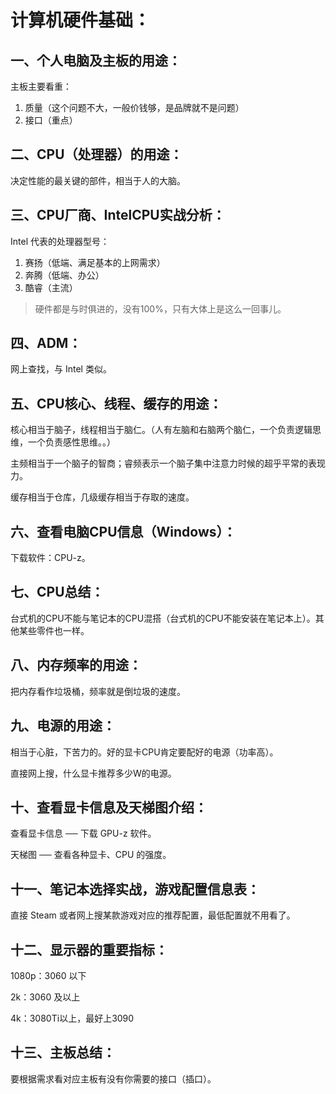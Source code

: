 # 计算机硬件基础：

## 一、个人电脑及主板的用途：

主板主要看重：

1. 质量（这个问题不大，一般价钱够，是品牌就不是问题）
2. 接口（重点）

## 二、CPU（处理器）的用途：

决定性能的最关键的部件，相当于人的大脑。

## 三、CPU厂商、IntelCPU实战分析：

Intel 代表的处理器型号：

1. 赛扬（低端、满足基本的上网需求）
2. 奔腾（低端、办公）
3. 酷睿（主流）

> 硬件都是与时俱进的，没有100%，只有大体上是这么一回事儿。

## 四、ADM：

网上查找，与 Intel 类似。

## 五、CPU核心、线程、缓存的用途：

核心相当于脑子，线程相当于脑仁。（人有左脑和右脑两个脑仁，一个负责逻辑思维，一个负责感性思维。。）

主频相当于一个脑子的智商；睿频表示一个脑子集中注意力时候的超乎平常的表现力。

缓存相当于仓库，几级缓存相当于存取的速度。

## 六、查看电脑CPU信息（Windows）：

下载软件：CPU-z。

## 七、CPU总结：

台式机的CPU不能与笔记本的CPU混搭（台式机的CPU不能安装在笔记本上）。其他某些零件也一样。

## 八、内存频率的用途：

把内存看作垃圾桶，频率就是倒垃圾的速度。

## 九、电源的用途：

相当于心脏，下苦力的。好的显卡CPU肯定要配好的电源（功率高）。

直接网上搜，什么显卡推荐多少W的电源。

## 十、查看显卡信息及天梯图介绍：

查看显卡信息 ── 下载 GPU-z 软件。

天梯图 ── 查看各种显卡、CPU 的强度。

## 十一、笔记本选择实战，游戏配置信息表：

直接 Steam 或者网上搜某款游戏对应的推荐配置，最低配置就不用看了。

## 十二、显示器的重要指标：

1080p：3060 以下

2k：3060 及以上

4k：3080Ti以上，最好上3090

## 十三、主板总结：

要根据需求看对应主板有没有你需要的接口（插口）。